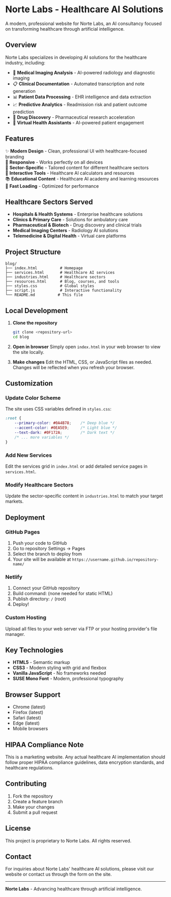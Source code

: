 # Norte Labs - Healthcare AI Solutions

A modern, professional website for Norte Labs, an AI consultancy focused on transforming healthcare through artificial intelligence.

## Overview

Norte Labs specializes in developing AI solutions for the healthcare industry, including:

- 🏥 **Medical Imaging Analysis** - AI-powered radiology and diagnostic imaging
- 📋 **Clinical Documentation** - Automated transcription and note generation
- 📊 **Patient Data Processing** - EHR intelligence and data extraction
- 📈 **Predictive Analytics** - Readmission risk and patient outcome prediction
- 💊 **Drug Discovery** - Pharmaceutical research acceleration
- 🤖 **Virtual Health Assistants** - AI-powered patient engagement

## Features

✨ **Modern Design** - Clean, professional UI with healthcare-focused branding  
📱 **Responsive** - Works perfectly on all devices  
🎯 **Sector-Specific** - Tailored content for different healthcare sectors  
🔧 **Interactive Tools** - Healthcare AI calculators and resources  
📚 **Educational Content** - Healthcare AI academy and learning resources  
🚀 **Fast Loading** - Optimized for performance  

## Healthcare Sectors Served

- **Hospitals & Health Systems** - Enterprise healthcare solutions
- **Clinics & Primary Care** - Solutions for ambulatory care
- **Pharmaceutical & Biotech** - Drug discovery and clinical trials
- **Medical Imaging Centers** - Radiology AI solutions
- **Telemedicine & Digital Health** - Virtual care platforms

## Project Structure

```
blog/
├── index.html          # Homepage
├── services.html       # Healthcare AI services
├── industries.html     # Healthcare sectors
├── resources.html      # Blog, courses, and tools
├── styles.css          # Global styles
├── script.js           # Interactive functionality
└── README.md          # This file
```

## Local Development

1. **Clone the repository**
   ```bash
   git clone <repository-url>
   cd blog
   ```

2. **Open in browser**
   Simply open `index.html` in your web browser to view the site locally.

3. **Make changes**
   Edit the HTML, CSS, or JavaScript files as needed. Changes will be reflected when you refresh your browser.

## Customization

### Update Color Scheme

The site uses CSS variables defined in `styles.css`:

```css
:root {
    --primary-color: #0A4B78;    /* Deep blue */
    --accent-color: #0EA5E9;     /* Light blue */
    --text-dark: #0F172A;        /* Dark text */
    /* ... more variables */
}
```

### Add New Services

Edit the services grid in `index.html` or add detailed service pages in `services.html`.

### Modify Healthcare Sectors

Update the sector-specific content in `industries.html` to match your target markets.

## Deployment

### GitHub Pages

1. Push your code to GitHub
2. Go to repository Settings → Pages
3. Select the branch to deploy from
4. Your site will be available at `https://username.github.io/repository-name/`

### Netlify

1. Connect your GitHub repository
2. Build command: (none needed for static HTML)
3. Publish directory: `/` (root)
4. Deploy!

### Custom Hosting

Upload all files to your web server via FTP or your hosting provider's file manager.

## Key Technologies

- **HTML5** - Semantic markup
- **CSS3** - Modern styling with grid and flexbox
- **Vanilla JavaScript** - No frameworks needed
- **SUSE Mono Font** - Modern, professional typography

## Browser Support

- Chrome (latest)
- Firefox (latest)
- Safari (latest)
- Edge (latest)
- Mobile browsers

## HIPAA Compliance Note

This is a marketing website. Any actual healthcare AI implementation should follow proper HIPAA compliance guidelines, data encryption standards, and healthcare regulations.

## Contributing

1. Fork the repository
2. Create a feature branch
3. Make your changes
4. Submit a pull request

## License

This project is proprietary to Norte Labs. All rights reserved.

## Contact

For inquiries about Norte Labs' healthcare AI solutions, please visit our website or contact us through the form on the site.

---

**Norte Labs** - Advancing healthcare through artificial intelligence.
